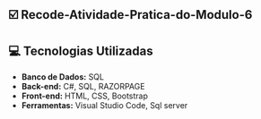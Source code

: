 ## :ballot_box_with_check: Recode-Atividade-Pratica-do-Modulo-6


## :computer: Tecnologias Utilizadas

* **Banco de Dados:** SQL
* **Back-end:** C#, SQL, RAZORPAGE
* **Front-end:** HTML, CSS, Bootstrap
* **Ferramentas:** Visual Studio Code, Sql server 
